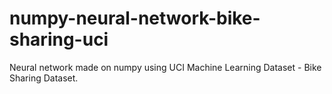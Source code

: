 # numpy-neural-network-bike-sharing-uci
Neural network made on numpy using UCI Machine Learning Dataset - Bike Sharing Dataset.
